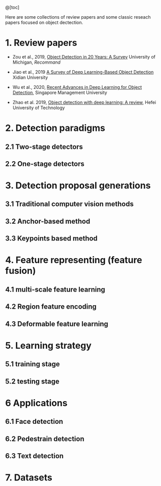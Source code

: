 @[toc]

Here are some collections of review papers and some classic reseach papers focused on object dectection. 

# 1. Review papers

- Zou et al., 2019, [Object Detection in 20 Years: A Survey](https://arxiv.org/abs/1905.05055) University of Michigan, *Recommand*

- Jiao et al., 2019 [A Survey of Deep Learning-Based Object Detection](https://ieeexplore.ieee.org/abstract/document/8825470/) Xidian University

- Wu et al., 2020, [Recent Advances in Deep Learning for Object Detection](https://www.sciencedirect.com/science/article/pii/S0925231220301430), Singapore Management University

- Zhao et al. 2019, [Object detection with deep learning: A review](https://ieeexplore.ieee.org/abstract/document/8627998/), Hefei University of Technology

# 2. Detection paradigms
## 2.1 Two-stage detectors

## 2.2 One-stage detectors

# 3. Detection proposal generations
## 3.1 Traditional computer vision methods

## 3.2 Anchor-based method

## 3.3 Keypoints based method


# 4. Feature representing (feature fusion)
## 4.1 multi-scale feature learning

## 4.2 Region feature encoding

## 4.3 Deformable feature learning

# 5. Learning strategy
## 5.1 training stage


## 5.2 testing stage


# 6 Applications
## 6.1 Face detection


## 6.2 Pedestrain detection


## 6.3 Text detection


# 7. Datasets

